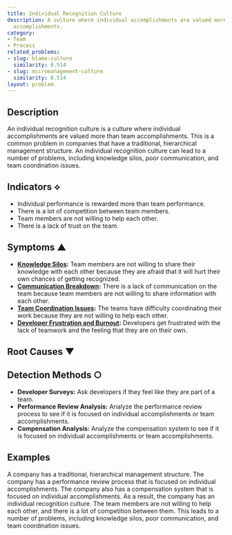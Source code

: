 ```yaml
---
title: Individual Recognition Culture
description: A culture where individual accomplishments are valued more than team
  accomplishments.
category:
- Team
- Process
related_problems:
- slug: blame-culture
  similarity: 0.514
- slug: micromanagement-culture
  similarity: 0.514
layout: problem
---
```


## Description
An individual recognition culture is a culture where individual accomplishments are valued more than team accomplishments. This is a common problem in companies that have a traditional, hierarchical management structure. An individual recognition culture can lead to a number of problems, including knowledge silos, poor communication, and team coordination issues.

## Indicators ⟡
- Individual performance is rewarded more than team performance.
- There is a lot of competition between team members.
- Team members are not willing to help each other.
- There is a lack of trust on the team.

## Symptoms ▲
- **[Knowledge Silos](knowledge-silos.md):** Team members are not willing to share their knowledge with each other because they are afraid that it will hurt their own chances of getting recognized.
- **[Communication Breakdown](communication-breakdown.md):** There is a lack of communication on the team because team members are not willing to share information with each other.
- **[Team Coordination Issues](team-coordination-issues.md):** The teams have difficulty coordinating their work because they are not willing to help each other.
- **[Developer Frustration and Burnout](developer-frustration-and-burnout.md):** Developers get frustrated with the lack of teamwork and the feeling that they are on their own.

## Root Causes ▼

## Detection Methods ○
- **Developer Surveys:** Ask developers if they feel like they are part of a team.
- **Performance Review Analysis:** Analyze the performance review process to see if it is focused on individual accomplishments or team accomplishments.
- **Compensation Analysis:** Analyze the compensation system to see if it is focused on individual accomplishments or team accomplishments.

## Examples
A company has a traditional, hierarchical management structure. The company has a performance review process that is focused on individual accomplishments. The company also has a compensation system that is focused on individual accomplishments. As a result, the company has an individual recognition culture. The team members are not willing to help each other, and there is a lot of competition between them. This leads to a number of problems, including knowledge silos, poor communication, and team coordination issues.
